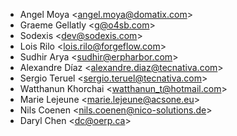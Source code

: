 - Angel Moya \<<angel.moya@domatix.com>\>
- Graeme Gellatly \<<g@o4sb.com>\>
- Sodexis \<<dev@sodexis.com>\>
- Lois Rilo \<<lois.rilo@forgeflow.com>\>
- Sudhir Arya \<<sudhir@erpharbor.com>\>
- Alexandre Díaz \<<alexandre.diaz@tecnativa.com>\>
- Sergio Teruel \<<sergio.teruel@tecnativa.com>\>
- Watthanun Khorchai \<<watthanun_t@hotmail.com>\>
- Marie Lejeune \<<marie.lejeune@acsone.eu>\>
- Nils Coenen \<<nils.coenen@nico-solutions.de>\>
- Daryl Chen \<<dc@oerp.ca>\>
